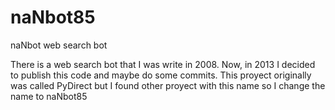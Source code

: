 naNbot85
========

naNbot web search bot

There is a web search bot that I was write in 2008. Now, in 2013 I decided to publish this code and maybe do some commits.
This proyect originally was called PyDirect but I found other proyect with this name so I change the name to naNbot85



